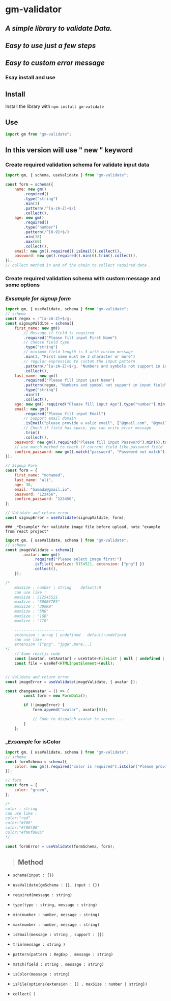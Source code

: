 # **gm-validator**

## _A simple library to validate Data._

## _Easy to use just a few steps_

## _Easy to custom error message_

### Esay install and use

## **Install**

Install the library with `npm install gm-validate`

## **Use**

```javascript
import gm from "gm-validate";
```

## In this version will use " new " keyword

### Create required validation schema for validate input data

```javascript
import gm, { schema, useValidate } from "gm-validate";

const form = schema({
    name: new gm()
        .required()
        .type("string")
        .min(3)
        .pattern(/^[a-zA-Z]+$/)
        .collect(),
    age: new gm()
        .required()
        .type("number")
        .pattern(/^[0-9]+$/)
        .min(18)
        .max(60)
        .collect(),
    email: new gm().required().isEmail().collect(),
    password: new gm().required().min(6).trim().collect(),
});
// collect method in end of the chain to collect required data .
```

### **Create required validation schema with custom message and some options**

### _*Exsample* for signup form_

```javascript
import gm, { useValidate, schema } from "gm-validate";
// schema
const regex = /^[a-zA-Z]+$/g;
const signupValdite = schema({
    first_name: new gm()
        // Message if field is required
        .required("Please fill input First Name")
        // choose field type
        .type("string")
        // minimum field length is 3 with custom message
        .min(3, "First name must be 3 character or more")
        // regular expression to custom the input pattern
        .pattern(/^[a-zA-Z]+$/g, "Numbers and symbols not support in input field")
        .collect(),
    last_name: new gm()
        .required("Please fill input Last Name")
        .pattern(regex, "Numbers and symbol not support in input field")
        .type("string")
        .min(3)
        .collect(),
    age: new gm().required("Please fill input Age").type("number").min(18, "Age must be +18").collect(),
    email: new gm()
        .required("Please fill input Email")
        // Support email domain
        .isEmail("please provide a valid email", ["@gmail.com", "@gmail.io", "@hotmail.com"])
        // Chech if field has space, you can write error message
        .trim()
        .collect(),
    password: new gm().required("Please fill input Password").min(6).trim().collect(),
    // use match method to check if current field like password field
    confirm_password: new gm().match("password", "Password not match").collect(),
});

// Signup Form
const form = {
    first_name: "mohamed",
    last_name: "ali",
    age: 30,
    email: "hamada@gmail.io",
    password: "123456",
    confirm_password: "123456",
};

// Validate and return error
const signupError = useValidate(signupValdite, form);
```

    ### _*Exsample* for validate image file before upload, note "example from react project"

```javascript
import gm, { useValidate, schema } from "gm-validate";
// schema
const imageValidate = schema({
        avatar: new gm()
            .required("Please select image first!")
            .isFile({ maxSize: 5154521, extension: ["png"] })
            .collect(),
    });

/*
    maxSize : number | string    default:0
    can use like :
    maxSize : 512545521
    maxSize : "500BYTES"
    maxSize : "300KB"
    maxSize : "5MB"
    maxSize : "1GB"
    maxSize : "1TB"

    ----------------------
    extension : array | undefined   default:undefined
    can use like :
    extension :["png", "jpge",more...]
*/
    // Some reactjs code
    const [avatar, setAvatar] = useState<FileList | null | undefined | any>();
    const file = useRef<HTMLInputElement>(null);


// Validate and return error
const imageError = useValidate(imageValidate, { avatar });

const changeAvatar = () => {
        const form = new FormData();

        if (!imageError) {
            form.append("avatar", avatar[0]);

            // Code to dispatch avatar to server....
        }
    };

```

### \__Exsample_ for isColor

```javascript
import gm, { useValidate, schema } from "gm-validate";
// schema
const formSchema = schema({
    color: new gm().required("color is required").isColor("Please provid a valid color").collect(),
});

// form
const form = {
    color: "green",
};

/*
color : string
can use like :
color:"red"
color:"#f00"
color:"#f00f00"
color:"#f00f0005"
*/

const formError = useValidate(formSchema, form);
```

> ## **Method**

-   `schema(input : {})`

-   `useValidate(gmSchema : {}, input : {})`

-   `required(message : string)`

-   `type(type : string, message : string)`

-   `min(number : number, message : string)`

-   `max(number : number, message : string)`

-   `isEmail(message : string , support : [])`

-   `trim(message : string )`

-   `pattern(pattern : RegExp , message : string)`

-   `match(field : string , message : string)`

-   `isColor(message : string)`

-   `isFile(options{extension : [] , maxSize : number | string})`

-   `collect( )`
